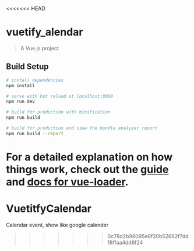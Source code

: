 <<<<<<< HEAD
# vuetify_alendar

> A Vue.js project

## Build Setup

``` bash
# install dependencies
npm install

# serve with hot reload at localhost:8080
npm run dev

# build for production with minification
npm run build

# build for production and view the bundle analyzer report
npm run build --report
```

For a detailed explanation on how things work, check out the [guide](http://vuejs-templates.github.io/webpack/) and [docs for vue-loader](http://vuejs.github.io/vue-loader).
=======
# VuetitfyCalendar
Calendar event, show like google calender 
>>>>>>> 0c78d2b98095e8f20b52662f7dd18ffaa4dd6f24
